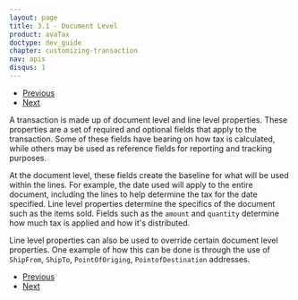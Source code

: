 ```yaml
---
layout: page
title: 3.1 - Document Level
product: avaTax
doctype: dev_guide
chapter: customizing-transaction
nav: apis
disqus: 1
---
```


<ul class="pager">
  <li class="previous"><a href="/avatax/dev-guide/customizing-transaction/"><i class="glyphicon glyphicon-chevron-left"></i>Previous</a></li>
  <li class="next"><a href="/avatax/dev-guide/customizing-transaction/origin-and-destination/">Next<i class="glyphicon glyphicon-chevron-right"></i></a></li>
</ul>

A transaction is made up of document level and line level properties.  These properties are a set of required and optional fields that apply to the transaction.  Some of these fields have bearing on how tax is calculated, while others may be used as reference fields for reporting and tracking purposes.  

At the document level, these fields create the baseline for what will be used within the lines.  For example, the date used will apply to the entire document, including the lines to help determine the tax for the date specified.  Line level properties determine the specifics of the document such as the items sold.  Fields such as the <code>amount</code> and <code>quantity</code> determine how much tax is applied and how it's distributed.

Line level properties can also be used to override certain document level properties.  One example of how this can be done is through the use of <code>ShipFrom</code>, <code>ShipTo</code>, <code>PointOfOriging</code>, <code>PointofDestination</code> addresses.

<ul class="pager">
  <li class="previous"><a href="/avatax/dev-guide/customizing-transaction/"><i class="glyphicon glyphicon-chevron-left"></i>Previous</a></li>
  <li class="next"><a href="/avatax/dev-guide/customizing-transaction/origin-and-destination/">Next<i class="glyphicon glyphicon-chevron-right"></i></a></li>
</ul>
